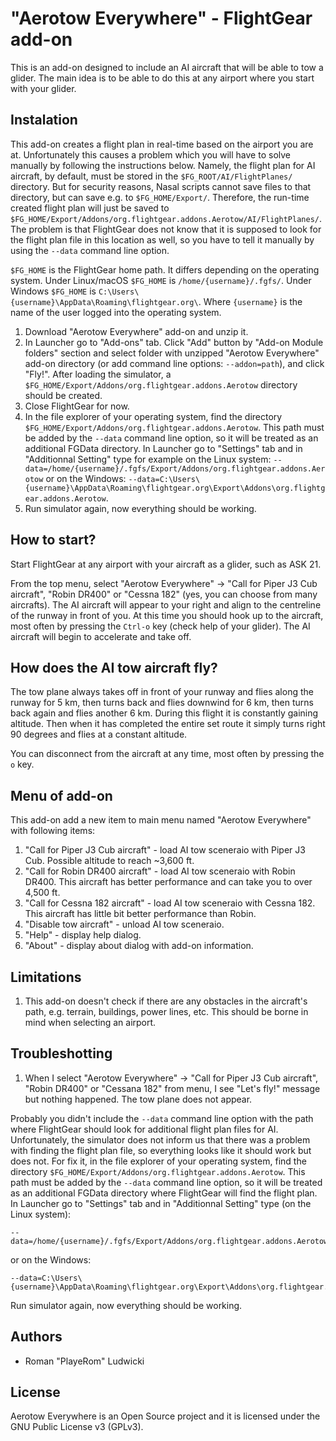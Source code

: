 # "Aerotow Everywhere" - FlightGear add-on

This is an add-on designed to include an AI aircraft that will be able to tow a glider. The main idea is to be able to do this at any airport where you start with your glider.

## Instalation

This add-on creates a flight plan in real-time based on the airport you are at. Unfortunately this causes a problem which you will have to solve manually by following the instructions below.
Namely, the flight plan for AI aircraft, by default, must be stored in the `$FG_ROOT/AI/FlightPlanes/` directory. But for security reasons, Nasal scripts cannot save files to that directory, but can save e.g. to `$FG_HOME/Export/`. Therefore, the run-time created flight plan will just be saved to `$FG_HOME/Export/Addons/org.flightgear.addons.Aerotow/AI/FlightPlanes/`. The problem is that FlightGear does not know that it is supposed to look for the flight plan file in this location as well, so you have to tell it manually by using the `--data` command line option.

`$FG_HOME` is the FlightGear home path. It differs depending on the operating system.
Under Linux/macOS `$FG_HOME` is `/home/{username}/.fgfs/`.
Under Windows `$FG_HOME` is `C:\Users\{username}\AppData\Roaming\flightgear.org\`.
Where `{username}` is the name of the user logged into the operating system.

1. Download "Aerotow Everywhere" add-on and unzip it.
2. In Launcher go to "Add-ons" tab. Click "Add" button by "Add-on Module folders" section and select folder with unzipped "Aerotow Everywhere" add-on directory (or add command line options: `--addon=path`), and click "Fly!". After loading the simulator, a `$FG_HOME/Export/Addons/org.flightgear.addons.Aerotow` directory should be created.
3. Close FlightGear for now.
4. In the file explorer of your operating system, find the directory `$FG_HOME/Export/Addons/org.flightgear.addons.Aerotow`. This path must be added by the `--data` command line option, so it will be treated as an additional FGData directory. In Launcher go to "Settings" tab and in "Additionnal Setting" type for example on the Linux system: `--data=/home/{username}/.fgfs/Export/Addons/org.flightgear.addons.Aerotow` or on the Windows: `--data=C:\Users\{username}\AppData\Roaming\flightgear.org\Export\Addons\org.flightgear.addons.Aerotow`.
5. Run simulator again, now everything should be working.

## How to start?

Start FlightGear at any airport with your aircraft as a glider, such as ASK 21.

From the top menu, select "Aerotow Everywhere" -> "Call for Piper J3 Cub aircraft", "Robin DR400" or "Cessna 182" (yes, you can choose from many aircrafts). The AI aircraft will appear to your right and align to the centreline of the runway in front of you. At this time you should hook up to the aircraft, most often by pressing the `Ctrl-o` key (check help of your glider). The AI aircraft will begin to accelerate and take off.

## How does the AI tow aircraft fly?

The tow plane always takes off in front of your runway and flies along the runway for 5 km, then turns back and flies downwind for 6 km, then turns back again and flies another 6 km. During this flight it is constantly gaining altitude. Then when it has completed the entire set route it simply turns right 90 degrees and flies at a constant altitude.

You can disconnect from the aircraft at any time, most often by pressing the `o` key.

## Menu of add-on

This add-on add a new item to main menu named "Aerotow Everywhere" with following items:

1. "Call for Piper J3 Cub aircraft" - load AI tow sceneraio with Piper J3 Cub. Possible altitude to reach ~3,600 ft.
2. "Call for Robin DR400 aircraft" - load AI tow sceneraio with Robin DR400. This aircraft has better performance and can take you to over 4,500 ft.
3. "Call for Cessna 182 aircraft" - load AI tow sceneraio with Cessna 182. This aircraft has little bit better performance than Robin.
4. "Disable tow aircraft" - unload AI tow sceneraio.
5. "Help" - display help dialog.
6. "About" - display about dialog with add-on information.

## Limitations

1. This add-on doesn't check if there are any obstacles in the aircraft's path, e.g. terrain, buildings, power lines, etc. This should be borne in mind when selecting an airport.

## Troubleshotting

1. When I select "Aerotow Everywhere" -> "Call for Piper J3 Cub aircraft", "Robin DR400" or "Cessana 182" from menu, I see "Let's fly!" message but nothing happened. The tow plane does not appear.

Probably you didn't include the `--data` command line option with the path where FlightGear should look for additional flight plan files for AI. Unfortunately, the simulator does not inform us that there was a problem with finding the flight plan file, so everything looks like it should work but does not.
For fix it, in the file explorer of your operating system, find the directory `$FG_HOME/Export/Addons/org.flightgear.addons.Aerotow`. This path must be added by the `--data` command line option, so it will be treated as an additional FGData directory where FlightGear will find the flight plan. In Launcher go to "Settings" tab and in "Additionnal Setting" type (on the Linux system):

```
--data=/home/{username}/.fgfs/Export/Addons/org.flightgear.addons.Aerotow
```

or on the Windows:

```
--data=C:\Users\{username}\AppData\Roaming\flightgear.org\Export\Addons\org.flightgear.addons.Aerotow
```

Run simulator again, now everything should be working.

## Authors

- Roman "PlayeRom" Ludwicki

## License

Aerotow Everywhere is an Open Source project and it is licensed under the GNU Public License v3 (GPLv3).
